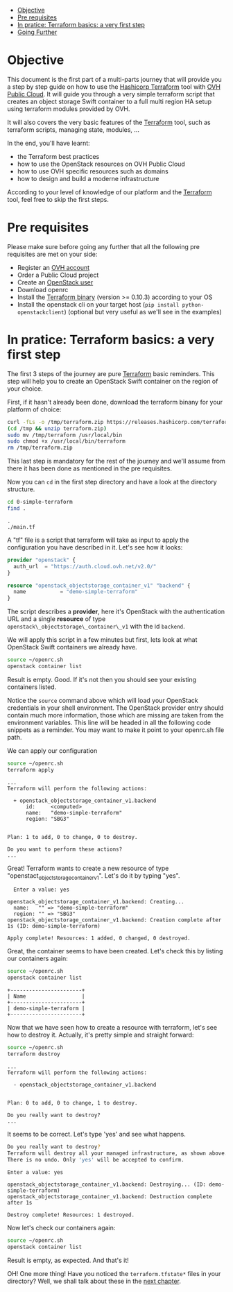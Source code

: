 - [Objective](#sec-1)
- [Pre requisites](#sec-2)
- [In pratice: Terraform basics: a very first step](#sec-3)
- [Going Further](#sec-4)


# Objective<a id="sec-1"></a>

This document is the first part of a multi-parts journey that will provide you a step by step guide on how to use the [Hashicorp Terraform](https://terraform.io) tool with [OVH Public Cloud](https://www.ovh.com/world/public-cloud/instances/). It will guide you through a very simple terraform script that creates an object storage Swift container to a full multi region HA setup using terraform modules provided by OVH. 

It will also covers the very basic features of the [Terraform](https://www.terraform.io/downloads.html) tool, such as terraform scripts, managing state, modules, &#x2026;

In the end, you'll have learnt:
- the Terraform best practices
- how to use the OpenStack resources on OVH Public Cloud
- how to use OVH specific resources such as domains
- how to design and build a moderne infrastructure

According to your level of knowledge of our platform and the [Terraform](https://www.terraform.io/downloads.html) tool, feel free to skip the first steps.

# Pre requisites<a id="sec-2"></a>

Please make sure before going any further that all the following pre requisites are met on your side:

- Register an [OVH account](https://www.ovh.com/world/support/new_nic.xml)
- Order a Public Cloud project
- Create an [OpenStack user](https://www.youtube.com/watch?v=BIMb0iR1YhY)
- Download openrc
- Install the [Terraform binary](https://www.terraform.io/downloads.html) (version >= 0.10.3) according to your OS
- Install the openstack cli on your target host (`pip install python-openstackclient`) (optional but very useful as we'll see in the examples)

# In pratice: Terraform basics: a very first step<a id="sec-3"></a>

The first 3 steps of the journey are pure [Terraform](https://www.terraform.io/downloads.html) basic reminders. This step will help you to create an OpenStack Swift container on the region of your choice.

First, if it hasn't already been done, download the terraform binany for your platform of choice:

```bash
curl -fLs -o /tmp/terraform.zip https://releases.hashicorp.com/terraform/0.11.3/terraform_0.11.3_linux_amd64.zip
(cd /tmp && unzip terraform.zip)
sudo mv /tmp/terraform /usr/local/bin
sudo chmod +x /usr/local/bin/terraform
rm /tmp/terraform.zip
```

This last step is mandatory for the rest of the journey and we'll assume from there it has been done as mentioned in the pre requisites.

Now you can `cd` in the first step directory and have a look at the directory structure.

```bash
cd 0-simple-terraform
find .
```

    .
    ./main.tf

A "tf" file is a script that terraform will take as input to apply the configuration you have described in it. Let's see how it looks:

```terraform
provider "openstack" {
  auth_url  = "https://auth.cloud.ovh.net/v2.0/" 
}

resource "openstack_objectstorage_container_v1" "backend" {
  name           = "demo-simple-terraform" 
}
```

The script describes a **provider**, here it's OpenStack with the authentication URL and a single **resource** of type `openstack\_objectstorage\_container\_v1` with the id `backend`.

We will apply this script in a few minutes but first, lets look at what OpenStack Swift containers we already have.

```bash
source ~/openrc.sh
openstack container list
```

Result is empty. Good. If it's not then you should see your existing containers listed.

Notice the `source` command above which will load your OpenStack credentials in your shell environment. The OpenStack provider entry should contain much more information, those which are missing are taken from the environment variables. This line will be headed in all the following code snippets as a reminder. You may want to make it point to your openrc.sh file path.

We can apply our configuration

```bash
source ~/openrc.sh
terraform apply
```

    ...
    Terraform will perform the following actions:
    
      + openstack_objectstorage_container_v1.backend
          id:     <computed>
          name:   "demo-simple-terraform"
          region: "SBG3"
    
    
    Plan: 1 to add, 0 to change, 0 to destroy.
    
    Do you want to perform these actions?
    ...

Great! Terraform wants to create a new resource of type "openstact<sub>objectstorage</sub><sub>container</sub><sub>v1</sub>". Let's do it by typing "yes".

    
      Enter a value: yes
    
    openstack_objectstorage_container_v1.backend: Creating...
      name:   "" => "demo-simple-terraform"
      region: "" => "SBG3"
    openstack_objectstorage_container_v1.backend: Creation complete after 1s (ID: demo-simple-terraform)
    
    Apply complete! Resources: 1 added, 0 changed, 0 destroyed.

Great, the container seems to have been created. Let's check this by listing our containers again:

```bash
source ~/openrc.sh
openstack container list
```

    +-----------------------+
    | Name                  |
    +-----------------------+
    | demo-simple-terraform |
    +-----------------------+

Now that we have seen how to create a resource with terraform, let's see how to destroy it. Actually, it's pretty simple and straight forward:

```bash
source ~/openrc.sh
terraform destroy
```

    ...
    Terraform will perform the following actions:
    
      - openstack_objectstorage_container_v1.backend
    
    
    Plan: 0 to add, 0 to change, 1 to destroy.
    
    Do you really want to destroy?
    ...

It seems to be correct. Let's type 'yes' and see what happens.

```bash
Do you really want to destroy?
Terraform will destroy all your managed infrastructure, as shown above.
There is no undo. Only 'yes' will be accepted to confirm.

Enter a value: yes
```

    
    openstack_objectstorage_container_v1.backend: Destroying... (ID: demo-simple-terraform)
    openstack_objectstorage_container_v1.backend: Destruction complete after 1s
    
    Destroy complete! Resources: 1 destroyed.

Now let's check our containers again:

```bash
source ~/openrc.sh
openstack container list
```

Result is empty, as expected. And that's it!

OH! One more thing! Have you noticed the `terraform.tfstate*` files in your directory? Well, we shall talk about these in the [next chapter](../1-simple-terraform-vars).

